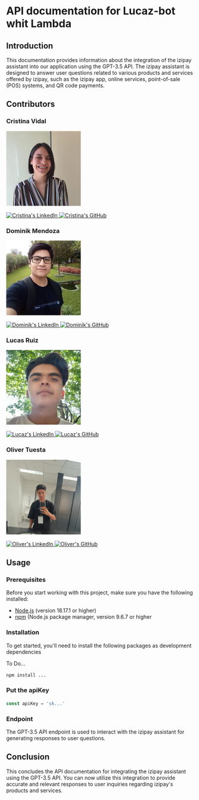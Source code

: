# API documentation for Lucaz-bot whit Lambda

## Introduction

This documentation provides information about the integration of the izipay assistant into our application using the GPT-3.5 API. The izipay assistant is designed to answer user questions related to various products and services offered by izipay, such as the izipay app, online services, point-of-sale (POS) systems, and QR code payments.

## Contributors

### Cristina Vidal

[![Cristina Vidal](https://github.com/Lucaz-Hackaizi/lucaz-lambda-api/blob/main/contributors/Cristina.png)](https://github.com/avi-2-avi/)

<a href="https://www.linkedin.com/in/cristina-vidal-falcon-1063311b1/">
    <img src="https://img.shields.io/badge/LinkedIn-0A66C2?style=for-the-badge&logo=linkedin&logoColor=white" alt="Cristina's LinkedIn">
  </a>
  <a href="https://github.com/avi-2-avi">
    <img src="https://img.shields.io/badge/GitHub-181717?style=for-the-badge&logo=github&logoColor=white" alt="Cristina's GitHub">
  </a>
  
### Dominik Mendoza
[![Dominik Mendoza](https://github.com/Lucaz-Hackaizi/lucaz-lambda-api/blob/main/contributors/Dominik.png)](https://github.com/DominikMendoza/)

<a href="https://www.linkedin.com/in/dominik-mendoza/">
        <img src="https://img.shields.io/badge/LinkedIn-0A66C2?style=for-the-badge&logo=linkedin&logoColor=white"
            alt="Dominik's LinkedIn">
</a>
<a href="https://github.com/DominikMendoza">
    <img src="https://img.shields.io/badge/GitHub-181717?style=for-the-badge&logo=github&logoColor=white" alt="Dominik's GitHub">
</a>

### Lucas Ruiz

[![Lucas Ruiz](https://github.com/Lucaz-Hackaizi/lucaz-lambda-api/blob/main/contributors/Lucas.png)](https://github.com/lucas1336/)

<a href="https://www.linkedin.com/in/lucasrucu/">
    <img src="https://img.shields.io/badge/LinkedIn-0A66C2?style=for-the-badge&logo=linkedin&logoColor=white" alt="Lucaz's LinkedIn">
  </a>
  <a href="https://github.com/lucas1336">
    <img src="https://img.shields.io/badge/GitHub-181717?style=for-the-badge&logo=github&logoColor=white" alt="Lucaz's GitHub">
  </a>

### Oliver Tuesta

[![Oliver Tuesta](https://github.com/Lucaz-Hackaizi/lucaz-lambda-api/blob/main/contributors/Oliver.png)](https://github.com/oliverTuesta/)

<a href="https://www.linkedin.com/in/olivertuesta/">
    <img src="https://img.shields.io/badge/LinkedIn-0A66C2?style=for-the-badge&logo=linkedin&logoColor=white" alt="Oliver's LinkedIn">
  </a>
  <a href="https://github.com/oliverTuesta">
    <img src="https://img.shields.io/badge/GitHub-181717?style=for-the-badge&logo=github&logoColor=white" alt="Oliver's GitHub">
  </a>

## Usage

### Prerequisites

Before you start working with this project, make sure you have the following installed:

-   [Node.js](https://nodejs.org/en/download/) (version 18.17.1 or higher)
-   [npm](https://www.npmjs.com/get-npm) (Node.js package manager, version 9.6.7 or higher

### Installation

To get started, you'll need to install the following packages as development dependencies

To Do...

```bash
npm install ...
```

### Put the apiKey

```js
const apiKey = 'sk...'
```

### Endpoint

The GPT-3.5 API endpoint is used to interact with the izipay assistant for generating responses to user questions.

## Conclusion

This concludes the API documentation for integrating the izipay assistant using the GPT-3.5 API. You can now utilize this integration to provide accurate and relevant responses to user inquiries regarding izipay's products and services.


